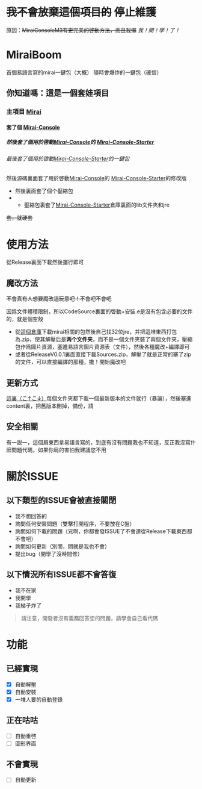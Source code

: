 # ~~我不會放棄這個項目的~~ 停止維護
原因：~~MiraiConsoleM3有更完美的啓動方法，而且我懶~~
*我！開！學！了！*


# MiraiBoom

首個易語言寫的mirai一鍵包（大概）
隨時會爆炸的一鍵包（確信）

## 你知道嗎：這是一個套娃項目
 ### 主項目 [Mirai](https://github.com/mamoe/mirai)
 #### 套了個 [Mirai-Console](https://github.com/mamoe/mirai-console/)
 ##### 然後套了個用於啓動[Mirai-Console](https://github.com/mamoe/mirai-console/)的 [Mirai-Console-Starter](https://github.com/Pai2Chen/mirai-console-starter)
 ###### 最後套了個用於啓動[Mirai-Console-Starter](https://github.com/Pai2Chen/mirai-console-starter)的一鍵包
 
 然後源碼裏面套了用於啓動[Mirai-Console](https://github.com/mamoe/mirai-console/)的 [Mirai-Console-Starter](https://github.com/Pai2Chen/mirai-console-starter)的修改版
 - 然後裏面套了個个壓縮包
 - - 壓縮包裏套了[Mirai-Console-Starter](https://github.com/Pai2Chen/mirai-console-starter)倉庫裏面的lib文件夾和jre

~~套，就硬套~~

# 使用方法
從Release裏面下載然後運行即可

## 魔改方法
~~不會真有人想要魔改這玩意吧！不會吧不會吧~~

因爲文件體積限制，所以CodeSource裏面的啓動+安裝.e是沒有包含必要的文件的，就是個空殼
- 從[這個倉庫](https://github.com/MizunaNako/mirai-console-starter/tree/master/lib/)下載mirai相關的包然後自己找32位jre，并把這堆東西打包為.zip，使其解壓后是**两个文件夹**，而不是一個文件夾裝了兩個文件夾，壓縮包作爲圖片資源，塞進易語言圖片資源表（文件），然後各種魔改+編譯即可
- 或者從ReleaseV0.0.1裏面直接下載Sources.zip，解壓了就是正常的塞了zip的文件，可以直接編譯的那種，撒！開始魔改吧



## 更新方式
[這裏（こ↑こ↓）](https://github.com/project-mirai/mirai-repo/tree/master/shadow/)每個文件夾都下載一個最新版本的文件就行（暴論），然後塞進content裏，把舊版本刪掉，備份，請

## 安全相關
有一説一，這個屑東西拿易語言寫的，到底有沒有問題我也不知道，反正我沒寫什麽問題代碼，如果你局的害怕我建議您不用

# 關於ISSUE
## 以下類型的ISSUE會被直接關閉
- 我不想回答的
- 詢問任何安裝問題（雙擊打開程序，不要放在C盤）
- 詢問如何下載的問題（兄啊，你都會發ISSUE了不會連從Release下載東西都不會吧）
- 詢問如何更新（別問，問就是我也不會）
- 提出bug（開學了沒時間修）

## 以下情況所有ISSUE都不會答復
- 我不在家
- 我開學
- 我梯子炸了
>請注意，開發者沒有義務回答您的問題，請學會自己看代碼

# 功能

## 已經實現
- [x] 自動解壓
- [x] 自動安裝
- [x] 一堆人要的自動登錄

## 正在咕咕
- [ ] 自動重啓
- [ ] 圖形界面

## 不會實現
- [ ] 自動更新

